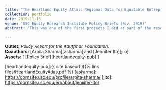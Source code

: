 ```yaml
---
title: "The Heartland Equity Atlas: Regional Data for Equitable Entrepreneurship"
collection: portfolio
date: 2019-11-15
venue: 'USC Equity Research Institute Policy Briefs (Nov. 2019)'
abstract: "​This was one of the first projects I did as part of the research team at USC’s Equity Research Institute. We were interested in studying the entrepreneurial trends of minority businesses in the U.S. Midwest. To conduct this analysis, I meticulously scraped PolicyLink data from the National Equity Atlas, which captured demographic and entrepreneurial trends following the Great Recession. An excerpt of our work was later presented and published by the Kauffman Foundation."

---
```


**Outlet:** _Policy Report for the Kauffman Foundation._
<br>
**Coauthors:** [Arpita Sharma][asharma] and [Jennifer Ito][jito].
<br>
**Assets:** [ [Policy Brief][heartlandequity-pub] ]

[heartlandequity-pub]:{{ site.baseurl }}{% link files/HeartlandEquityAtlas.pdf %}
[asharma]: https://dornsife.usc.edu/profile/arpita-sharma/
[jito]: https://dornsife.usc.edu/eri/about/jennifer-ito/
